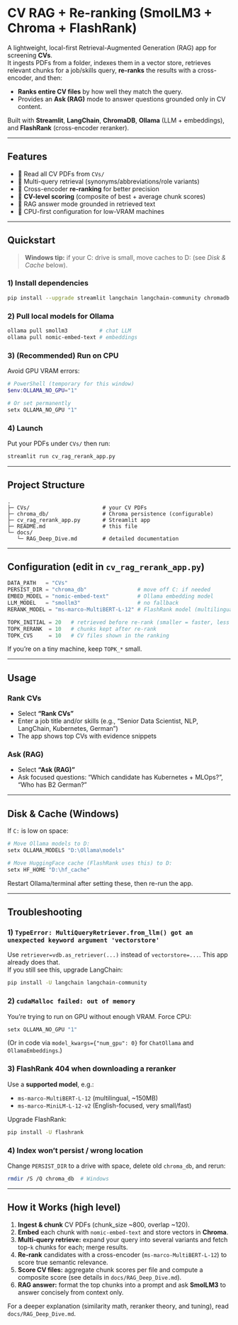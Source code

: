 # CV RAG + Re-ranking (SmolLM3 + Chroma + FlashRank)

A lightweight, local-first Retrieval-Augmented Generation (RAG) app for screening **CVs**.  
It ingests PDFs from a folder, indexes them in a vector store, retrieves relevant chunks for a job/skills query, **re-ranks** the results with a cross-encoder, and then:
- **Ranks entire CV files** by how well they match the query.
- Provides an **Ask (RAG)** mode to answer questions grounded only in CV content.

Built with **Streamlit**, **LangChain**, **ChromaDB**, **Ollama** (LLM + embeddings), and **FlashRank** (cross-encoder reranker).

---

## Features
- 📂 Read all CV PDFs from `CVs/`
- 🔎 Multi-query retrieval (synonyms/abbreviations/role variants)
- 🥇 Cross-encoder **re-ranking** for better precision
- 🧮 **CV-level scoring** (composite of best + average chunk scores)
- 💬 RAG answer mode grounded in retrieved text
- 🧰 CPU-first configuration for low-VRAM machines

---

## Quickstart

> **Windows tip:** if your C: drive is small, move caches to D: (see _Disk & Cache_ below).

### 1) Install dependencies
```bash
pip install --upgrade streamlit langchain langchain-community chromadb flashrank pypdf
```

### 2) Pull local models for Ollama
```bash
ollama pull smollm3          # chat LLM
ollama pull nomic-embed-text # embeddings
```

### 3) (Recommended) Run on CPU
Avoid GPU VRAM errors:
```powershell
# PowerShell (temporary for this window)
$env:OLLAMA_NO_GPU="1"

# Or set permanently
setx OLLAMA_NO_GPU "1"
```

### 4) Launch
Put your PDFs under `CVs/` then run:
```bash
streamlit run cv_rag_rerank_app.py
```

---

## Project Structure
```
.
├─ CVs/                       # your CV PDFs
├─ chroma_db/                 # Chroma persistence (configurable)
├─ cv_rag_rerank_app.py       # Streamlit app
├─ README.md                  # this file
└─ docs/
   └─ RAG_Deep_Dive.md        # detailed documentation
```

---

## Configuration (edit in `cv_rag_rerank_app.py`)
```python
DATA_PATH   = "CVs"
PERSIST_DIR = "chroma_db"                # move off C: if needed
EMBED_MODEL = "nomic-embed-text"         # Ollama embedding model
LLM_MODEL   = "smollm3"                  # no fallback
RERANK_MODEL = "ms-marco-MultiBERT-L-12" # FlashRank model (multilingual)

TOPK_INITIAL = 20   # retrieved before re-rank (smaller = faster, less recall)
TOPK_RERANK  = 10   # chunks kept after re-rank
TOPK_CVS     = 10   # CV files shown in the ranking
```
If you’re on a tiny machine, keep `TOPK_*` small.

---

## Usage

### Rank CVs
- Select **“Rank CVs”**
- Enter a job title and/or skills (e.g., “Senior Data Scientist, NLP, LangChain, Kubernetes, German”)
- The app shows top CVs with evidence snippets

### Ask (RAG)
- Select **“Ask (RAG)”**
- Ask focused questions: “Which candidate has Kubernetes + MLOps?”, “Who has B2 German?”

---

## Disk & Cache (Windows)

If `C:` is low on space:
```powershell
# Move Ollama models to D:
setx OLLAMA_MODELS "D:\Ollama\models"

# Move HuggingFace cache (FlashRank uses this) to D:
setx HF_HOME "D:\hf_cache"
```
Restart Ollama/terminal after setting these, then re-run the app.

---

## Troubleshooting

### 1) `TypeError: MultiQueryRetriever.from_llm() got an unexpected keyword argument 'vectorstore'`
Use `retriever=vdb.as_retriever(...)` instead of `vectorstore=...`. This app already does that.  
If you still see this, upgrade LangChain:
```bash
pip install -U langchain langchain-community
```

### 2) `cudaMalloc failed: out of memory`
You’re trying to run on GPU without enough VRAM. Force CPU:
```powershell
setx OLLAMA_NO_GPU "1"
```
(Or in code via `model_kwargs={"num_gpu": 0}` for `ChatOllama` and `OllamaEmbeddings`.)

### 3) FlashRank 404 when downloading a reranker
Use a **supported model**, e.g.:
- `ms-marco-MultiBERT-L-12` (multilingual, ~150MB)
- `ms-marco-MiniLM-L-12-v2` (English-focused, very small/fast)

Upgrade FlashRank:
```bash
pip install -U flashrank
```

### 4) Index won’t persist / wrong location
Change `PERSIST_DIR` to a drive with space, delete old `chroma_db`, and rerun:
```bash
rmdir /S /Q chroma_db  # Windows
```

---

## How it Works (high level)
1. **Ingest & chunk** CV PDFs (chunk_size ~800, overlap ~120).
2. **Embed** each chunk with `nomic-embed-text` and store vectors in **Chroma**.
3. **Multi-query retrieve:** expand your query into several variants and fetch top-`k` chunks for each; merge results.
4. **Re-rank** candidates with a cross-encoder (`ms-marco-MultiBERT-L-12`) to score true semantic relevance.
5. **Score CV files:** aggregate chunk scores per file and compute a composite score (see details in `docs/RAG_Deep_Dive.md`).
6. **RAG answer:** format the top chunks into a prompt and ask **SmolLM3** to answer concisely from context only.

For a deeper explanation (similarity math, reranker theory, and tuning), read `docs/RAG_Deep_Dive.md`.
